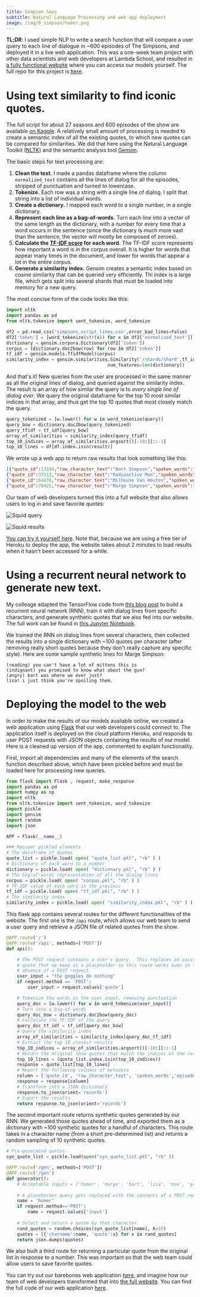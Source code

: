 ```yaml
---
title: Simpson Says
subtitle: Natural Language Processing and web app deployment
image: /img/8_simpson/homer.png
---
```


**TL;DR**: I used simple NLP to write a search function that will compare a user query to each line of dialogue in ~600 episodes of The Simpsons, and deployed it in a live web application. This was a one-week team project with other data scientists and web developers at Lambda School, and resulted in [a fully functional website](https://simpsonssays.netlify.com/) where you can access our models yourself. The full repo for this project is [here](https://github.com/simpson-says/buildweek3-simpsons-says-ds).

# Using text similarity to find iconic quotes.
The full script for about 27 seasons and 600 episodes of the show are available [on Kaggle](https://www.kaggle.com/wcukierski/the-simpsons-by-the-data). A relatively small amount of processing is needed to create a semantic index of all the existing quotes, to which new quotes can be compared for similarities.  We did that here using the Natural Language Toolkit ([NLTK](https://www.nltk.org/)) and the semantic analysis tool [Gensim](https://radimrehurek.com/gensim/). 

The basic steps for text processing are:  

1. **Clean the text.**  I made a pandas dataframe where the column `normalized_text` contains all the lines of dialog for all the episodes, stripped of punctuation and turned to lowercase.  
2. **Tokenize.** Each row was a string with a single line of dialog.  I split that string into a list of individual words. 
3. **Create a dictionary.** I mapped each word to a single number, in a single dictionary.
4. **Represent each line as a bag-of-words.** Turn each line into a vector of the same length as the dictionary, with a number for every time that a word occurs in the sentence (since the dictionary is much more vast than the sentence, the vector will mostly be composed of zeroes).
5. **Calculate the [TF-IDF score](https://en.wikipedia.org/wiki/Tf%E2%80%93idf) for each word.** The TF-IDF score represents how important a word is in the corpus overall. It is higher for words that appear many times in the document, and lower for words that appear a lot in the entire corpus.
6. **Generate a similarity index.** Gensim creates a semantic index based on cosine similarity that can be queried very efficiently.  Thi index is a large file, which gets split into several shards that must be loaded into memory for a new query.

The most concise form of the code looks like this:

```python
import nltk
import pandas as pd
from nltk.tokenize import sent_tokenize, word_tokenize

df2 = pd.read_csv('simpsons_script_lines.csv',error_bad_lines=False)
df2['token'] = [word_tokenize(str(x)) for x in df2['normalized_text']]
dictionary = gensim.corpora.Dictionary(df2['token'])
corpus = [dictionary.doc2bow(row) for row in df2['token']]
tf_idf = gensim.models.TfidfModel(corpus)
similarity_index = gensim.similarities.Similarity('/shards/shard',tf_idf[corpus],
                                      num_features=len(dictionary))
```
And that's it!  New queries from the user are processed in the same manner as all the original lines of dialog, and queried against the similarity index.  The result is an array of how similar the query is to *every single line of dialog ever*.  We query the original dataframe for the top 10 most similar indices in that array, and thus get the top 10 quotes that most closely match the query.

```python
query_tokenized = [w.lower() for w in word_tokenize(query)]
query_bow = dictionary.doc2bow(query_tokenized)
query_tfidf = tf_idf[query_bow]
array_of_similarities = similarity_index[query_tfidf]
top_10_indices = array_of_similarities.argsort()[-10:][::-1]
top_10_lines = df[df.index.isin(result)]
```
We wrote up a web app to return raw results that look something like this:

```json
[{"quote_id":13144,"raw_character_text":"Bart Simpson","spoken_words":"Hey, Homer, I can't find the safety goggles for the power saw.","episode_title":"Saturdays of Thunder","season":3,"number_in_season":9},
{"quote_id":37513,"raw_character_text":"Radioactive Man","spoken_words":"My eyes! The goggles do nothing.","episode_title":"Radioactive Man","season":7,"number_in_season":2},
{"quote_id":64870,"raw_character_text":"Milhouse Van Houten","spoken_words":"My sport goggles!","episode_title":"Brother's Little Helper","season":11,"number_in_season":2},
{"quote_id":78425,"raw_character_text":"Marge Simpson","spoken_words":"I want goggles, too.","episode_title":"The Parent Rap","season":13,"number_in_season":2},]
```

Our team of web developers turned this into a full website that also allows users to log in and save favorite quotes:

![Squid query](/img/8_simpson/baltic1.png)

![Squid results](/img/8_simpson/baltic2.png)

[You can try it yourself here](https://simpsonssays.netlify.com/).  Note that, because we are using a free tier of Heroku to deploy the app, the website takes about 2 minutes to load results when it hasn't been accessed for a while.

# Using a recurrent neural network to generate new text.
My colleage adapted the TensorFlow code from [this blog post](https://towardsdatascience.com/how-to-generate-your-own-the-simpsons-tv-script-using-deep-learning-980337173796) to build a recurrent neural network (RNN), train it with dialog lines from specific characters, and generate synthetic quotes that we also fed into our website. The full work can be found in [this Jupyter Notebook](https://github.com/simpson-says/buildweek3-simpsons-says-ds/blob/master/Simpsons_Writes_V4.ipynb).

We trained the RNN on dialog lines from several characters, then collected the results into a single dictionary with ~100 quotes per character (after removing really short quotes because they don't really capture any specific style).  Here are some sample synthetic lines for Marge Simpson:

```
(reading) you can't have a lot of mittens this is
(indignant) you promised to know what about the gun?
(angry) bart was where we ever just?
lisa! i just think you're spoiling them.
```

# Deploying the model to the web
In order to make the results of our models available online, we created a  web application using [Flask](http://flask.pocoo.org/) that our web developers could connect to.  The application itself is deployed on the cloud platform Heroku, and responds to user POST requests with JSON objects containing the results of our model.  Here is a cleaned up version of the app, commented to explain functionality.


First, import all dependencies and many of the elements of the search function described above, which have been pickled before and must be loaded here for processing new queries.
```python
from flask import Flask , request, make_response
import pandas as pd
import numpy as np
import nltk
from nltk.tokenize import sent_tokenize, word_tokenize
import pickle
import gensim
import random
import json

APP = Flask(__name__)

### Recover pickled elements
# The dataframe of quotes
quote_list = pickle.load( open( "quote_list.pkl", "rb" ) )
# Dictionary of each word to a number
dictionary = pickle.load( open( "dictionary.pkl", "rb" ) )
# The bag-of-words representation of all the dialog lines
corpus = pickle.load( open( "corpus.pkl", "rb" ) )
# TF-IDF value of each word in the previous
tf_idf = pickle.load( open( "tf_idf.pkl", "rb" ) )
# The similarity index
similarity_index = pickle.load( open( "similarity_index.pkl", "rb" ) )
```

This flask app contains several routes for the different functionalities of the website.  The first one is the `/api` route, which allows our web team to send a user query and retrieve a JSON file of related quotes from the show.
```python
@APP.route('/')
@APP.route('/api', methods=['POST'])
def api():

    # The POST request contains a user's query.  This replaces an existing
    # quote that we keep as a placeholder so this route works even in the 
    # absence of a POST request.
    user_input = "the goggles do nothing"
    if request.method == 'POST':
        user_input = request.values['quote']

    # Tokenize the words in the user input, removing punctuation
    query_doc = [w.lower() for w in word_tokenize(user_input)]
    # Turn into a bag-of-words
    query_doc_bow = dictionary.doc2bow(query_doc)
    # Calculate the TF_IDF of the query
    query_doc_tf_idf = tf_idf[query_doc_bow]
    # Query the similarity index
    array_of_similarities = similarity_index[query_doc_tf_idf]
    # Extract the top 10 closest results
    top_10_indices = array_of_similarities.argsort()[-10:][::-1]
    # Return the original show quotes that match the indices of the results
    top_10_lines = (quote_list.index.isin(top_10_indices))
    response = quote_list[top_10_lines]
    # Report the following columns of metadata
    column = ['quote_id', 'raw_character_text', 'spoken_words','episode_title','season','number_in_season']
    response = response[column]
    # Transform into a JSON dictionary
    response.to_json(orient='records')
    # Export the results
    return response.to_json(orient='records')

```
The second important route returns synthetic quotes generated by our RNN.  We generated those quotes ahead of time, and exported them as a dictionary with ~100 synthetic quotes for a handful of characters. This route takes in a character name (from a short pre-determined list) and returns a random sampling of 10 synthetic quotes.
```python
# Pre-generated quotes
syn_quote_list = pickle.load(open("syn_quote_list.pkl", "rb" ))

@APP.route('/gen', methods=['POST'])
@APP.route('/gen')
def generator():
    # Acceptable inputs = ['homer', 'marge', 'bart', 'lisa', 'moe', 'grampa', 'skinner']
    
    # A placehorder query gets replaced with the contents of a POST request.
    name = 'homer'
    if request.method=='POST':
        name = request.values['input']
    
    # Select and return a quote by that character.
    rand_quotes = random.choices(syn_quote_list[name], k=10)
    quotes = [{'charname':name, 'quote':x} for x in rand_quotes]
    return json.dumps(quotes)
```
We also built a third route for returning a particular quote from the original list in response to a number.  This was important so that the web team could allow users to save favorite quotes. 

You can try out our barebones web application [here](https://eat-my-shorts.herokuapp.com/), and imagine how our team of web developers transformed that into [the full website](https://simpsonssays.netlify.com/).  You can find the full code of our web application [here](https://github.com/simpson-says/buildweek3-simpsons-says-ds/blob/master/app.py).